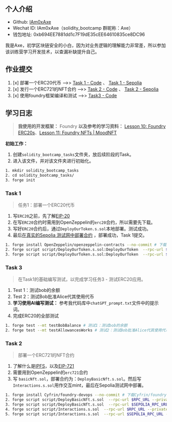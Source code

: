 ## 个人介绍

- Github: [IAm0xAxe](https://github.com/IAm0xAxe)
- Wechat ID: IAm0xAxe（solidity_bootcamp 群昵称：Axe）
- 钱包地址: 0xb694EE7881dd1c7F19dE35cEE64610835ce8DC96
 
我是Axe，初学区块链安全的小白，因为对业务逻辑的理解能力非常差，所以参加该训练营学习开发技术，以查漏补缺提升自己。

## 作业提交

1. [x] 部署一个ERC20代币 -->> [Task 1 - Code](https://github.com/IAm0xAxe/solidity_bootcamp_Tasks/tree/master/src/task1-foundry-erc20) 、 [Task 1 - Sepolia](https://sepolia.etherscan.io/tx/0x426f74e49de95f71823abc2f89a3b3315c44b62c284869161fd4be02182c732e)
2. [x] 发行一个ERC721的NFT合约 -->> [Task 2 - Code](https://github.com/IAm0xAxe/solidity_bootcamp_Tasks/tree/master/src/task2-foundry-erc721) 、 [Task 2 - Sepolia](https://sepolia.etherscan.io/tx/0x19ffe34ef826d18f037234048e51137174c7bb67a2d8196e6cdea3e9cd595d86)
3. [x] 使用foundry框架编译和测试 -->> [Task3 - Code](https://github.com/IAm0xAxe/solidity_bootcamp_Tasks/blob/master/test/task3-OurTokenTest.t.sol)

## 学习日志

> **我使用的开发框架：** Foundry
> **以及参考的学习资料：** [Lesson 10: Foundry ERC20s](https://github.com/Cyfrin/foundry-full-course-f23#lesson-10-foundry-erc20s)、[Lesson 11: Foundry NFTs | MoodNFT](https://github.com/Cyfrin/foundry-full-course-f23#lesson-11-foundry-nfts--moodnft)

**初始工作：**
1. 创建`solidity_bootcamp_tasks`文件夹，放后续阶段的Task。
2. 进入该文件，并对该文件夹进行初始化。

```bash
1. mkdir solidity_bootcamp_tasks
2. cd solidity_bootcamp_tasks/
3. forge init
```

### Task 1

> 任务1：部署一个ERC20代币

1. 写`ERC20`之前，先了解[EIP-20](https://eips.ethereum.org/EIPS/eip-20 )
2. 在写`ERC20`合约时需用到OpenZeppelin的`erc20`合约，所以需要先下载。
3. 写好`ERC20`合约后，通过`DeployOurToken.s.sol`本地部署。测试成功。
4. 最后[在真实的Sepolia 测试网中部署合约](https://www.youtube.com/watch?v=PTUk1XPPwdA&list=PL2-Nvp2Kn0FPH2xU3IbKrrkae-VVXs1vk&index=78) ，部署成功，Task 1提交。

```bash
1. forge install OpenZeppelin/openzeppelin-contracts --no-commit # 下载erc20
2. forge script script/DeployOurToken.s.sol:DeployOurToken  --rpc-url $RPC_URL --private-key $PRIVATE_KEY --broadcast # 本地部署
3. forge script script/DeployOurToken.s.sol:DeployOurToken  --rpc-url $SEPOLIA_RPC_URL --private-key $REAL_PRIVATE_KEY --broadcast #在Sepolia部署
```

### Task 3

> 在Task1的基础编写测试，以完成学习任务3 - 测试ERC20应用。

1. Test 1：测试bob的余额
2. Test 2：测试Bob批准Alice代其使用代币 
3. **学习使用AI编写测试：** 参考我代码库中`chatGPT_prompt.txt`文件中的提示词。
4. 完成ERC20的全部测试

```bash
1. forge test --mt testBobBalance # 测试1：测试bob的余额
2. forge test --mt testAllowancesWorks # 测试2：测试Bob批准Alice代其使用代币 
```


### Task 2

> 部署一个ERC721的NFT合约

1. 了解什么是[IPFS](https://www.youtube.com/watch?v=Ytlmm_KGfso&list=PL2-Nvp2Kn0FPH2xU3IbKrrkae-VVXs1vk&index=142)，以及[EIP-721](https://eips.ethereum.org/EIPS/eip-721 )
2. 需要用到OpenZeppelin的`erc721`合约
3. 写 `basicNft.sol`，部署合约为：`DeployBasicNft.s.sol`。然后写 `Interactions.s.sol`用作交互mint，最后在Sepolia测试网中部署。

```bash
1. forge install Cyfrin/foundry-devops --no-commit # 下载Cyfrin/foundry-devops
2. forge script script/DeployBasicNft.s.sol  --rpc-url $RPC_URL --private-key $PRIVATE_KEY --broadcast # 本地部署
3. forge script script/DeployBasicNft.s.sol  --rpc-url $SEPOLIA_RPC_URL --private-key $REAL_PRIVATE_KEY --broadcast #在Sepolia部署
4. forge script script/Interactions.s.sol  --rpc-url $RPC_URL --private-key $PRIVATE_KEY --broadcast # 本地部署，mint
5. forge script script/Interactions.s.sol  --rpc-url $SEPOLIA_RPC_URL --private-key $REAL_PRIVATE_KEY --broadcast #在Sepolia部署，mint
```
